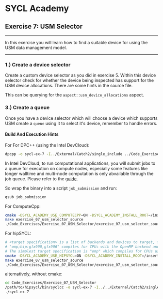 # SYCL Academy

## Exercise 7: USM Selector
---

In this exercise you will learn how to find a suitable device for using the USM data management model.

---

### 1.) Create a device selector

Create a custom device selector as you did in exercise 5. Within this device selector check for whether the 
device being inspected has support for the USM device allocations. There are some hints in the source file.

This can be querying for the `aspect::usm_device_allocations` aspect.

### 3.) Create a queue

Once you have a device selector which will choose a device which supports USM
create a `queue` using it to select it's device, remember to handle errors.


#### Build And Execution Hints

For For DPC++ (using the Intel DevCloud):
```sh
dpcpp -o sycl-ex-7 -I../External/Catch2/single_include ../Code_Exercises/Exercise_07_USM_Selector/source.cpp
```
In Intel DevCloud, to run computational applications, you will submit jobs to a queue for execution on compute nodes,
especially some features like longer walltime and multi-node computation is only abvailable through the job queue.
Please refer to the [guide][devcloud-job-submission].

So wrap the binary into a script `job_submission` and run:
```sh
qsub job_submission
```

For ComputeCpp:
```sh
cmake -DSYCL_ACADEMY_USE_COMPUTECPP=ON -DSYCL_ACADEMY_INSTALL_ROOT=/insert/path/to/computecpp ..
make exercise_07_usm_selector_source
./Code_Exercises/Exercise_07_USM_Selector/exercise_07_usm_selector_source
```


For hipSYCL:
```sh
# <target specification> is a list of backends and devices to target, for example
# "omp;hip:gfx900,gfx906" compiles for CPUs with the OpenMP backend and for AMD Vega 10 (gfx900) and Vega 20 (gfx906) GPUs using the HIP backend.
# The simplest target specification is "omp" which compiles for CPUs using the OpenMP backend.
cmake -DSYCL_ACADEMY_USE_HIPSYCL=ON -DSYCL_ACADEMY_INSTALL_ROOT=/insert/path/to/hipsycl -DHIPSYCL_TARGETS="<target specification>" ..
make exercise_07_usm_selector_source
./Code_Exercises/Exercise_07_USM_Selector/exercise_07_usm_selector_source
```
alternatively, without cmake:
```sh
cd Code_Exercises/Exercise_07_USM_Selector
/path/to/hipsycl/bin/syclcc -o sycl-ex-7 -I../../External/Catch2/single_include --hipsycl-targets="<target specification>" source.cpp
./sycl-ex-7
```


[devcloud-job-submission]: https://devcloud.intel.com/oneapi/documentation/job-submission/
